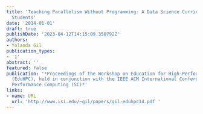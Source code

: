 ```yaml
---
title: 'Teaching Parallelism Without Programming: A Data Science Curriculum for Non-CS
  Students'
date: '2014-01-01'
draft: true
publishDate: '2023-04-12T14:15:09.350792Z'
authors:
- Yolanda Gil
publication_types:
- '1'
abstract: ''
featured: false
publication: '*Proceedings of the Workshop on Education for High-Performance Computing
  (EduHPC), held in conjunction with the IEEE ACM International Conference on High
  Performance Computing (SC)*'
links:
- name: URL
  url: 'http://www.isi.edu/~gil/papers/gil-eduhpc14.pdf '
---
```


